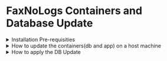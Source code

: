 # FaxNoLogs Containers and Database Update

<details><summary>Installation Pre-requisities</summary>
<p>

- Please make sure you have apply the [Initial Setup](https://github.com/kparginos/faxnologs-dbsetup).
	
>### If you already have done it, **DO NOT RUN IT AGAIN !!!**

</p>
</details>

<details><summary>How to update the containers(db and app) on a host machine</summary>
<p>

In order to update the latest containers you need to do the following:

* For the Windows Host run this command:

```
docker-compose -f FaxNoLogs-Containers-WinSetup.yml pull
```

* For the Linux Host run this command:

```
docker-compose -f FaxNoLogs-Containers-LinuxSetup.yml pull
```

Once finished run the following to update the web app container:

```
docker-compose up -d --no-deps faxnologs_webapp
```


</p>
</details>

<details><summary>How to apply the DB Update</summary>
<p>
At the host machine run the following:

```
docker exec faxnologs_webapp bash -c "apt-get update && apt-get -y install wget && wget --no-check-certificate https://github.com/kparginos/faxnologs-dbupdate/raw/main/DBUpdate.tar && mkdir dbupdate && tar xf DBUpdate.tar -C dbupdate && cd dbupdate && sed -i 's/localhost,1433/db/g' appsettings.json && dotnet FaxNoLogs.Migrations.dll"
```

The above command, should it run correctly, must apply the following:

  1. Update the container's OS
  2. Install **wget** utility
  3. Use wget to download the **DBUpdate.tar**
  4. Extract to above folder the contents of DBUpdate.tar
  5. Switch to dbsetup folder
  6. Run the DB update script
	
If the last command that updates the database completes successfully, there should be the following output to console:

```
Start Database Update...
Create Views...
Create Views - OK
Database Update Completed
```
</p>
</details>
